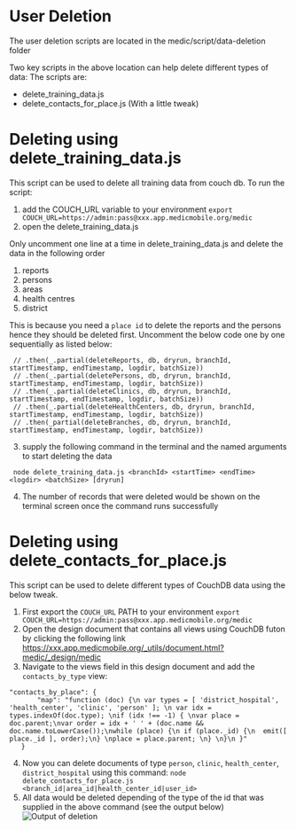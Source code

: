 # User Deletion

The user deletion scripts are located in the medic/script/data-deletion folder

Two key scripts in the above location can help delete different types of data:
The scripts are:

  - delete_training_data.js	
  - delete_contacts_for_place.js (With a little tweak)
  
# Deleting using delete_training_data.js
This script can be used to delete all training data from couch db. 
To run the script:
 1. add the COUCH_URL variable to your environment ```export COUCH_URL=https://admin:pass@xxx.app.medicmobile.org/medic```
 2. open the delete_training_data.js

Only uncomment one line at a time in delete_training_data.js and delete the data in the following order 
1. reports
2. persons
3. areas
4. health centres
5. district

This is because you need a `place id` to delete the reports and the persons hence they should be deleted first. Uncomment the below code one by one sequentially as listed below:
```
 // .then(_.partial(deleteReports, db, dryrun, branchId, startTimestamp, endTimestamp, logdir, batchSize))
 // .then(_.partial(deletePersons, db, dryrun, branchId, startTimestamp, endTimestamp, logdir, batchSize))
 // .then(_.partial(deleteClinics, db, dryrun, branchId, startTimestamp, endTimestamp, logdir, batchSize))
 // .then(_.partial(deleteHealthCenters, db, dryrun, branchId, startTimestamp, endTimestamp, logdir, batchSize))
 // .then(_partial(deleteBranches, db, dryrun, branchId, startTimestamp, endTimestamp, logdir, batchSize))
 ```
 3. supply the following command in the terminal and the named arguments to start deleting the data 

 ``` node delete_training_data.js <branchId> <startTime> <endTime> <logdir> <batchSize> [dryrun]```

 4. The number of records that were deleted would be shown on the terminal screen once the command runs successfully
 
# Deleting  using delete_contacts_for_place.js
This script can be used to delete different types of CouchDB data using the below tweak.
1. First export the `COUCH_URL` PATH to your environment ```export COUCH_URL=https://admin:pass@xxx.app.medicmobile.org/medic```
2. Open the design document that contains all views using CouchDB futon by clicking the following link https://xxx.app.medicmobile.org/_utils/document.html?medic/_design/medic
3. Navigate to the views field in this design document and add the `contacts_by_type` view:
```
"contacts_by_place": {
       "map": "function (doc) {\n var types = [ 'district_hospital', 'health_center', 'clinic', 'person' ]; \n var idx = types.indexOf(doc.type); \nif (idx !== -1) { \nvar place = doc.parent;\nvar order = idx + ' ' + (doc.name && doc.name.toLowerCase());\nwhile (place) {\n if (place._id) {\n  emit([ place._id ], order);\n} \nplace = place.parent; \n} \n}\n }"
   }
```
4. Now you can delete documents of  type `person`, `clinic`, `health_center`, `district_hospital`  using this command:
```node delete_contacts_for_place.js <branch_id|area_id|health_center_id|user_id>```
4. All data would be deleted depending of the type of the id that was supplied in the above command (see the output below)
![Output of deletion](../img/data-deletion.png)


